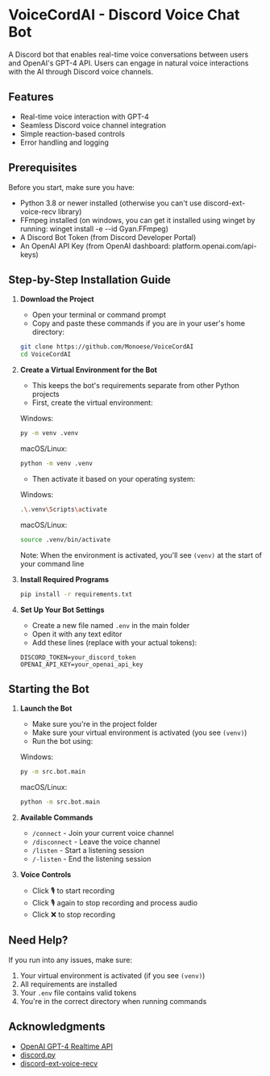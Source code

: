 # VoiceCordAI - Discord Voice Chat Bot

A Discord bot that enables real-time voice conversations between users and OpenAI's GPT-4 API. Users can engage in natural voice interactions with the AI through Discord voice channels.

## Features

- Real-time voice interaction with GPT-4
- Seamless Discord voice channel integration
- Simple reaction-based controls
- Error handling and logging

## Prerequisites

Before you start, make sure you have:
- Python 3.8 or newer installed (otherwise you can't use discord-ext-voice-recv library)
- FFmpeg installed (on windows, you can get it installed using winget by running: winget install -e --id Gyan.FFmpeg)
- A Discord Bot Token (from Discord Developer Portal)
- An OpenAI API Key (from OpenAI dashboard: platform.openai.com/api-keys)

## Step-by-Step Installation Guide

1. **Download the Project**
   - Open your terminal or command prompt
   - Copy and paste these commands if you are in your user's home directory:
   ```bash
   git clone https://github.com/Monoese/VoiceCordAI
   cd VoiceCordAI
   ```

2. **Create a Virtual Environment for the Bot**
   - This keeps the bot's requirements separate from other Python projects
   - First, create the virtual environment:
   
   Windows:
   ```bash
   py -m venv .venv
   ```
   
   macOS/Linux:
   ```bash
   python -m venv .venv
   ```
   
   - Then activate it based on your operating system:
   
   Windows:
   ```bash
   .\.venv\Scripts\activate
   ```
   
   macOS/Linux:
   ```bash
   source .venv/bin/activate
   ```
   
   Note: When the environment is activated, you'll see `(venv)` at the start of your command line

3. **Install Required Programs**
   ```bash
   pip install -r requirements.txt
   ```

4. **Set Up Your Bot Settings**
   - Create a new file named `.env` in the main folder
   - Open it with any text editor
   - Add these lines (replace with your actual tokens):
   ```
   DISCORD_TOKEN=your_discord_token
   OPENAI_API_KEY=your_openai_api_key
   ```

## Starting the Bot

1. **Launch the Bot**
   - Make sure you're in the project folder
   - Make sure your virtual environment is activated (you see `(venv)`)
   - Run the bot using:
   
   Windows:
   ```bash
   py -m src.bot.main
   ```
   
   macOS/Linux:
   ```bash
   python -m src.bot.main
   ```

2. **Available Commands**
   - `/connect` - Join your current voice channel
   - `/disconnect` - Leave the voice channel
   - `/listen` - Start a listening session
   - `/-listen` - End the listening session

3. **Voice Controls**
   - Click 🎙️ to start recording
   - Click 🎙️ again to stop recording and process audio
   - Click ❌ to stop recording

## Need Help?
If you run into any issues, make sure:
1. Your virtual environment is activated (if you see `(venv)`)
2. All requirements are installed
3. Your `.env` file contains valid tokens
4. You're in the correct directory when running commands

## Acknowledgments

- [OpenAI GPT-4 Realtime API](https://platform.openai.com/docs/guides/realtime)
- [discord.py](https://discordpy.readthedocs.io/)
- [discord-ext-voice-recv](https://github.com/imayhaveborkedit/discord-ext-voice-recv)
